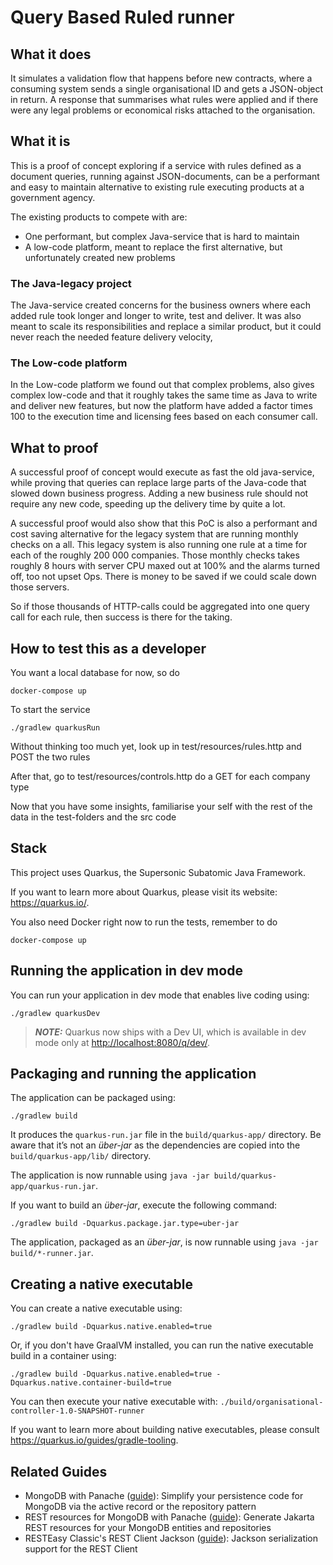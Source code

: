 # Query Based Ruled runner

## What it does
It simulates a validation flow that happens before new contracts, where a consuming system sends a single organisational ID and gets a JSON-object in return.
A response that summarises what rules were applied and if there were any legal problems or economical risks attached to the organisation.

## What it is
This is a proof of concept exploring if a service with rules defined as a document queries, running against JSON-documents, can be a performant and easy to maintain alternative to existing rule executing products at a government agency.

The existing products to compete with are: 
- One performant, but complex Java-service that is hard to maintain
- A low-code platform, meant to replace the first alternative, but unfortunately created new problems

### The Java-legacy project
The Java-service created concerns for the business owners where each added rule took longer and longer to write, test and deliver.
It was also meant to scale its responsibilities and replace a similar product, but it could never reach the needed feature delivery velocity,

### The Low-code platform
In the Low-code platform we found out that complex problems, also gives complex low-code and that it roughly takes the same time as Java to write and deliver new features, but now the platform have added a factor times 100 to the execution time and licensing fees based on each consumer call.

## What to proof
A successful proof of concept would execute as fast the old java-service, while proving that queries can replace large parts of the Java-code that slowed down business progress. 
Adding a new business rule should not require any new code, speeding up the delivery time by quite a lot. 

A successful proof would also show that this PoC is also a performant and cost saving alternative for the legacy system that are running monthly checks on a all. 
This legacy system is also running one rule at a time for each of the roughly 200 000 companies.
Those monthly checks takes roughly 8 hours with server CPU maxed out at 100% and the alarms turned off, too not upset Ops. 
There is money to be saved if we could scale down those servers.

So if those thousands of HTTP-calls could be aggregated into one query call for each rule, then success is there for the taking.

## How to test this as a developer
You want a local database for now, so do
```
docker-compose up
```
To start the service
```shell script
./gradlew quarkusRun
```
Without thinking too much yet, look up in test/resources/rules.http and POST the two rules

After that, go to test/resources/controls.http do a GET for each company type

Now that you have some insights, familiarise your self with the rest of the data in the test-folders and the src code


## Stack
This project uses Quarkus, the Supersonic Subatomic Java Framework.

If you want to learn more about Quarkus, please visit its website: <https://quarkus.io/>.

You also need Docker right now to run the tests, remember to do 
```
docker-compose up
```

## Running the application in dev mode

You can run your application in dev mode that enables live coding using:

```shell script
./gradlew quarkusDev
```

> **_NOTE:_**  Quarkus now ships with a Dev UI, which is available in dev mode only at <http://localhost:8080/q/dev/>.

## Packaging and running the application

The application can be packaged using:

```shell script
./gradlew build
```

It produces the `quarkus-run.jar` file in the `build/quarkus-app/` directory.
Be aware that it’s not an _über-jar_ as the dependencies are copied into the `build/quarkus-app/lib/` directory.

The application is now runnable using `java -jar build/quarkus-app/quarkus-run.jar`.

If you want to build an _über-jar_, execute the following command:

```shell script
./gradlew build -Dquarkus.package.jar.type=uber-jar
```

The application, packaged as an _über-jar_, is now runnable using `java -jar build/*-runner.jar`.

## Creating a native executable

You can create a native executable using:

```shell script
./gradlew build -Dquarkus.native.enabled=true
```

Or, if you don't have GraalVM installed, you can run the native executable build in a container using:

```shell script
./gradlew build -Dquarkus.native.enabled=true -Dquarkus.native.container-build=true
```

You can then execute your native executable with: `./build/organisational-controller-1.0-SNAPSHOT-runner`

If you want to learn more about building native executables, please consult <https://quarkus.io/guides/gradle-tooling>.

## Related Guides

- MongoDB with Panache ([guide](https://quarkus.io/guides/mongodb-panache)): Simplify your persistence code for MongoDB
  via the active record or the repository pattern
- REST resources for MongoDB with Panache ([guide](https://quarkus.io/guides/rest-data-panache)): Generate Jakarta REST
  resources for your MongoDB entities and repositories
- RESTEasy Classic's REST Client Jackson ([guide](https://quarkus.io/guides/resteasy-client)): Jackson serialization
  support for the REST Client

